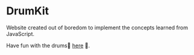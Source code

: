 # DrumKit
Website created out of boredom to implement the concepts learned from JavaScript.<br/>

Have fun with the drums🥁 [here](https://hetvi07.github.io/DrumKit/) 🤩.
